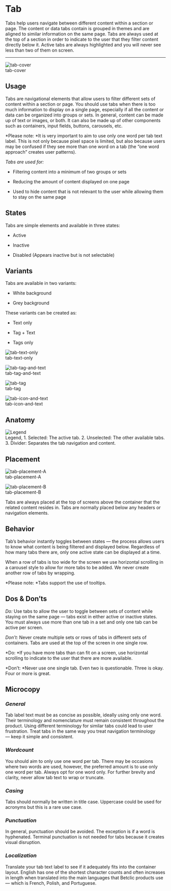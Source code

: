 
# Tab

Tabs help users navigate between different content within a section or page. The content or data tabs contain is grouped in themes and are aligned to similar information on the same page. Tabs are always used at the top of a section in order to indicate to the user that they filter content directly below it. Active tabs are always highlighted and you will never see less than two of them on screen.

---

  
![tab-cover](https://studio-assets.supernova.io/design-systems/27883/c6fbf858-3506-4ba9-9264-2ccbdbae302d.png)  
tab-cover  


## Usage

Tabs are navigational elements that allow users to filter different sets of content within a section or page. You should use tabs when there is too much information to display on a single page, especially if all the content or data can be organized into groups or sets. In general, content can be made up of text or images, or both. It can also be made up of other components such as containers, input fields, buttons, carousels, etc.

*Please note: *It is very important to aim to use only one word per tab text label. This is not only because pixel space is limited, but also because users may be confused if they see more than one word on a tab (the “one word approach” creates user patterns).

*Tabs are used for:*

- Filtering content into a minimum of two groups or sets

- Reducing the amount of content displayed on one page

- Used to hide content that is not relevant to the user while allowing them to stay on the same page

## States

Tabs are simple elements and available in three states:

- Active

- Inactive

- Disabled (Appears inactive but is not selectable)

## Variants

Tabs are available in two variants:

- White background

- Grey background

These variants can be created as:

- Text only

- Tag + Text

- Tags only

  
![tab-text-only](https://studio-assets.supernova.io/design-systems/27883/c57f10dd-a254-43ad-9405-4d9cca993e61.png)  
tab-text-only  


  
![tab-tag-and-text](https://studio-assets.supernova.io/design-systems/27883/6c9a97f8-1970-4689-9d6c-a86b09e822fd.png)  
tab-tag-and-text  


  
![tab-tag](https://studio-assets.supernova.io/design-systems/27883/50b19860-fed8-4082-b0c9-b150a60a7329.png)  
tab-tag  


  
![tab-icon-and-text](https://studio-assets.supernova.io/design-systems/27883/7477e17c-de4f-42a5-9a12-ea92b349eae1.png)  
tab-icon-and-text  


## Anatomy

  
![Legend](https://studio-assets.supernova.io/design-systems/27883/5f02a658-8bac-4e11-aa83-8823a1ecd32a.png)  
Legend, 1. Selected: The active tab.
2. Unselected: The other available tabs.
3. Divider: Separates the tab navigation and content.  
  


## Placement

  
![tab-placement-A](https://studio-assets.supernova.io/design-systems/27883/34d4fb39-a3d5-4c80-9d57-43e2a86fa6dc.png)  
tab-placement-A  


  
![tab-placement-B](https://studio-assets.supernova.io/design-systems/27883/6d93543e-b7e0-4719-b992-9e1a1d54e6fe.png)  
tab-placement-B  


Tabs are always placed at the top of screens above the container that the related content resides in. Tabs are normally placed below any headers or navigation elements.

## Behavior

Tab’s behavior instantly toggles between states — the process allows users to know what content is being filtered and displayed below. Regardless of how many tabs there are, only one active state can be displayed at a time.

When a row of tabs is too wide for the screen we use horizontal scrolling in a carousel style to allow for more tabs to be added. We never create another row of tabs by wrapping.

*Please note: *Tabs support the use of tooltips.

## Dos & Don’ts

*Do:* Use tabs to allow the user to toggle between sets of content while staying on the same page — tabs exist in either active or inactive states. You must always use more than one tab in a set and only one tab can be active per screen.

*Don’t:* Never create multiple sets or rows of tabs in different sets of containers. Tabs are used at the top of the screen in one single row.

*Do: *If you have more tabs than can fit on a screen, use horizontal scrolling to indicate to the user that there are more available.

*Don’t: *Never use one single tab. Even two is questionable. Three is okay. Four or more is great.

## Microcopy

### *General*

Tab label text must be as concise as possible, ideally using only one word. Their terminology and nomenclature must remain consistent throughout the product. Using different terminology for similar tabs could lead to user frustration. Treat tabs in the same way you treat navigation terminology — keep it simple and consistent.

### *Wordcount*

You should aim to only use one word per tab. There may be occasions where two words are used, however, the preferred amount is to use only one word per tab. Always opt for one word only. For further brevity and clarity, never allow tab text to wrap or truncate.

### *Casing*

Tabs should normally be written in title case. Uppercase could be used for acronyms but this is a rare use case.

### *Punctuation*

In general, punctuation should be avoided. The exception is if a word is hyphenated. Terminal punctuation is not needed for tabs because it creates visual disruption.

### *Localization*

Translate your tab text label to see if it adequately fits into the container layout. English has one of the shortest character counts and often increases in length when translated into the main languages that Betclic products use — which is French, Polish, and Portuguese.